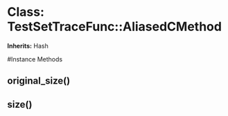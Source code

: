 # Class: TestSetTraceFunc::AliasedCMethod
**Inherits:** Hash
    




#Instance Methods
## original_size() [](#method-i-original_size)

## size() [](#method-i-size)

